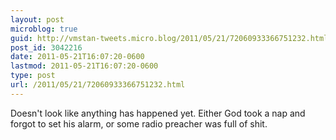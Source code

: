 ```yaml
---
layout: post
microblog: true
guid: http://vmstan-tweets.micro.blog/2011/05/21/72060933366751232.html
post_id: 3042216
date: 2011-05-21T16:07:20-0600
lastmod: 2011-05-21T16:07:20-0600
type: post
url: /2011/05/21/72060933366751232.html
---
```

Doesn't look like anything has happened yet. Either God took a nap and forgot to set his alarm, or some radio preacher was full of shit.
